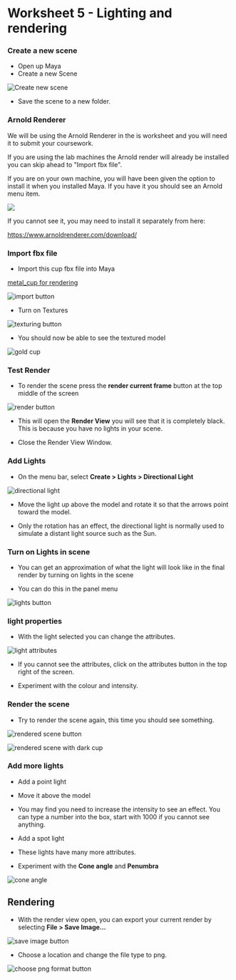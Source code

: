 # Worksheet 5 - Lighting and rendering

### Create a new scene

- Open up Maya
- Create a new Scene

![Create new scene](images/worksheet_1/new_scene.jpg)

- Save the scene to a new folder.

### Arnold Renderer

We will be using the Arnold Renderer in the is worksheet and you will need it to submit your coursework.

If you are using the lab machines the Arnold render will already be installed you can skip ahead to "Import fbx file".

If you are on your own machine, you will have been given the option to install it when you installed Maya. If you have it you should see an Arnold menu item.

![](images/worksheet_5/arnold.png) 

If you cannot see it, you may need to install it separately from here:

https://www.arnoldrenderer.com/download/


### Import fbx file

- Import this cup fbx file into Maya

[metal_cup for rendering](./assets_for_worksheets/tropy_for_rendering.fbx)

![import button](images/worksheet_1/import.jpg)

- Turn on Textures

![texturing button](images/worksheet_1/textureing.jpg)
	
- You should now be able to see the textured model

![gold cup](images/worksheet_1/gold_cup.jpg)
	
### Test Render

- To render the scene press the **render current frame** button at the top middle of the screen

![render button](images/worksheet_1/render.jpg)

- This will open the **Render View** you will see that it is completely black. This is because you have no lights in your scene.

- Close the Render View Window.

### Add Lights

- On the menu bar, select **Create > Lights > Directional Light**

![directional light](images/worksheet_1/directional_light.jpg)
	
- Move the light up above the model and rotate it so that the arrows point toward the model.

- Only the rotation has an effect, the directional light is normally used to simulate a distant light source such as the Sun.

### Turn on Lights in scene

- You can get an approximation of what the light will look like in the final render by turning on lights in the scene

- You can do this in the panel menu

![lights button](images/worksheet_1/turn_on_lights.jpg)

### light properties

- With the light selected you can change the attributes.

![light attributes](images/worksheet_1/light_attributes.jpg)
	
- If you cannot see the attributes, click on the attributes button in the top right of the screen.

- Experiment with the colour and intensity.

### Render the scene

- Try to render the scene again, this time you should see something.

![rendered scene button](images/worksheet_1/render.jpg)

![rendered scene with dark cup](images/worksheet_1/render_with_light.jpg)
	
### Add more lights

- Add a point light
- Move it above the model
- You may find you need to increase the intensity to see an effect. You can type a number into the box, start with 1000 if you cannot see anything.

- Add a spot light
- These lights have many more attributes.
- Experiment with the **Cone angle** and **Penumbra**

![cone angle](images/worksheet_1/cone_angle.jpg)

## Rendering

 - With the render view open, you can export your current render by selecting **File > Save Image...**
 
![save image button](images/worksheet_1/save_image.jpg)
	
- Choose a location and change the file type to png.

![choose png format button](images/worksheet_1/file_type.jpg)
	